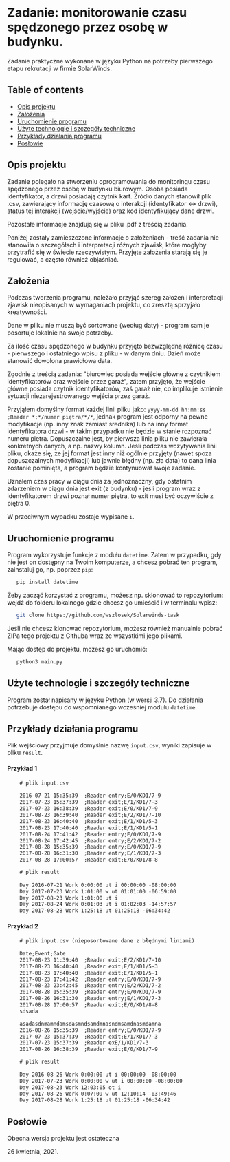 # Zadanie: monitorowanie czasu spędzonego przez osobę w budynku.

Zadanie praktyczne wykonane w języku Python na potrzeby pierwszego etapu rekrutacji w firmie SolarWinds.

## Table of contents
* [Opis projektu](#opis-projektu)
* [Założenia](#założenia)
* [Uruchomienie programu](#uruchomienie-programu)
* [Użyte technologie i szczegóły techniczne](#użyte-technologie-i-szczegóły-techniczne)
* [Przykłady działania programu](#przykłady-działania-programu)
* [Posłowie](#posłowie)

## Opis projektu

Zadanie polegało na stworzeniu oprogramowania do monitoringu czasu spędzonego przez osobę w budynku biurowym. Osoba posiada identyfikator, a drzwi posiadają czytnik kart. Źródło danych stanowił plik .csv, zawierający informację czasową o interakcji (identyfikator <-> drzwi), status tej interakcji (wejście/wyjście) oraz kod identyfikujący dane drzwi. 

Pozostałe informacje znajdują się w pliku .pdf z treścią zadania. 

Poniżej zostały zamieszczone informacje o założeniach - treść zadania nie stanowiła o szczegółach i interpretacji różnych zjawisk, które mogłyby przytrafić się w świecie rzeczywistym. Przyjęte założenia starają się je regulować, a często również objaśniać.

## Założenia

Podczas tworzenia programu, należało przyjąć szereg założeń i interpretacji zjawisk nieopisanych w wymaganiach projektu, co zresztą sprzyjało kreatywności.

Dane w pliku nie muszą być sortowane (według daty) - program sam je posortuje lokalnie na swoje potrzeby.

Za ilość czasu spędzonego w budynku przyjęto bezwzględną różnicę czasu - pierwszego i ostatniego wpisu z pliku - w danym dniu. Dzień może stanowić dowolona prawidłowa data. 

Zgodnie z treścią zadania: "biurowiec posiada wejście główne z czytnikiem identyfikatorów oraz wejście przez garaż", zatem przyjęto, że wejście główne posiada czytnik identyfikatorów, zaś garaż nie, co implikuje istnienie sytuacji niezarejestrowanego wejścia przez garaż.

Przyjąłem domyślny format każdej linii pliku jako: `yyyy-mm-dd hh:mm:ss ;Reader *;*/numer piętra/*/*`, jednak program jest odporny na pewne modyfikacje (np. inny znak zamiast średnika) lub na inny format identyfikatora drzwi - w takim przypadku nie będzie w stanie rozpoznać numeru piętra. Dopuszczalne jest, by pierwsza linia pliku nie zawierała konkretnych danych, a np. nazwy kolumn. Jeśli podczas wczytywania linii pliku, okaże się, że jej format jest inny niż ogólnie przyjęty (nawet spoza dopuszczalnych modyfikacji) lub jawnie błędny (np. zła data) to dana linia zostanie pominięta, a program będzie kontynuował swoje zadanie.

Uznałem czas pracy w ciągu dnia za jednoznaczny, gdy ostatnim zdarzeniem w ciągu dnia jest exit (z budynku) - jeśli program wraz z identyfikatorem drzwi poznał numer piętra, to exit musi być oczywiście z piętra 0. 

W przeciwnym wypadku zostaje wypisane `i`.

## Uruchomienie programu

Program wykorzystuje funkcje z modułu `datetime`. Zatem w przypadku, gdy nie jest on dostępny na Twoim komputerze, a chcesz pobrać ten program, zainstaluj go, np. poprzez `pip`:
```bash
   pip install datetime
```
Żeby zacząć korzystać z programu, możesz np. sklonować to repozytorium: wejdź do folderu lokalnego gdzie chcesz go umieścić i w terminalu wpisz:
```bash
   git clone https://github.com/wszlosek/Solarwinds-task
```
Jeśli nie chcesz klonować repozytorium, możesz również manualnie pobrać ZIPa tego projektu z Githuba wraz ze wszystkimi jego plikami.

Mając dostęp do projektu, możesz go uruchomić:
```bash
   python3 main.py
```
## Użyte technologie i szczegóły techniczne
Program został napisany w języku Python (w wersji 3.7). Do działania potrzebuje dostępu do wspomnianego wcześniej modułu `datetime`.

## Przykłady działania programu

Plik wejściowy przyjmuje domyślnie nazwę `input.csv`, wyniki zapisuje w pliku `result`.

#### Przykład 1
```txt
    # plik input.csv
    
    2016-07-21 15:35:39  ;Reader entry;E/0/KD1/7-9
    2017-07-23 15:37:39  ;Reader exit;E/1/KD1/7-3
    2017-07-23 16:38:39  ;Reader exit;E/0/KD1/7-9
    2017-08-23 16:39:40  ;Reader exit;E/2/KD1/7-10
    2017-08-23 16:40:40  ;Reader exit;E/1/KD1/5-3
    2017-08-23 17:40:40  ;Reader exit;E/1/KD1/5-1
    2017-08-24 17:41:42  ;Reader entry;E/0/KD1/7-9
    2017-08-24 17:42:45  ;Reader entry;E/2/KD1/7-2
    2017-08-28 15:35:39  ;Reader entry;E/0/KD1/7-9
    2017-08-28 16:31:30  ;Reader entry;E/1/KD1/7-3
    2017-08-28 17:00:57  ;Reader exit;E/0/KD1/8-8
```

```txt
    # plik result
    
    Day 2016-07-21 Work 0:00:00 ut i 00:00:00 -08:00:00
    Day 2017-07-23 Work 1:01:00 w ut 01:01:00 -06:59:00
    Day 2017-08-23 Work 1:01:00 ut i
    Day 2017-08-24 Work 0:01:03 ut i 01:02:03 -14:57:57
    Day 2017-08-28 Work 1:25:18 ut 01:25:18 -06:34:42
```

#### Przykład 2
```txt
    # plik input.csv (nieposortowane dane z błędnymi liniami)
    
    Date;Event;Gate
    2017-08-23 11:39:40  ;Reader exit;E/2/KD1/7-10
    2017-08-23 16:40:40  ;Reader exit;E/1/KD1/5-3
    2017-08-23 17:40:40  ;Reader exit;E/1/KD1/5-1
    2017-08-23 17:41:42  ;Reader entry;E/0/KD1/7-9
    2017-08-23 23:42:45  ;Reader entry;E/2/KD1/7-2
    2017-08-28 15:35:39  ;Reader entry;E/0/KD1/7-9
    2017-08-26 16:31:30  ;Reader entry;E/1/KD1/7-3
    2017-08-28 17:00:57  ;Reader exit;E/0/KD1/8-8
    sdsada

    asadasdnmamndamsdasmndsamdmnasndmsamdnasmdamna
    2016-08-26 15:35:39  ;Reader entry;E/0/KD1/7-9
    2017-07-23 15:37:39  ;Reader exit;E/1/KD1/7-3
    2017-07-23 15:37:39  ;Reader exE/1/KD1/7-3
    2017-08-26 16:38:39  ;Reader exit;E/0/KD1/7-9
```
```txt
    # plik result
    
    Day 2016-08-26 Work 0:00:00 ut i 00:00:00 -08:00:00
    Day 2017-07-23 Work 0:00:00 w ut i 00:00:00 -08:00:00
    Day 2017-08-23 Work 12:03:05 ot i
    Day 2017-08-26 Work 0:07:09 w ut 12:10:14 -03:49:46
    Day 2017-08-28 Work 1:25:18 ut 01:25:18 -06:34:42
```

## Posłowie
Obecna wersja projektu jest ostateczna

26 kwietnia, 2021.
